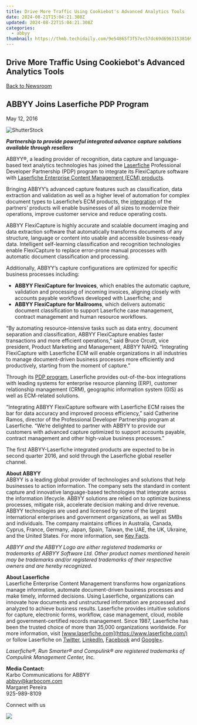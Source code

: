 ```yaml
---
title: Drive More Traffic Using Cookiebot's Advanced Analytics Tools
date: 2024-08-21T15:04:21.308Z
updated: 2024-08-22T15:04:21.308Z
categories:
  - abbyy
thumbnail: https://thmb.techidaily.com/9e54865f3f57ec57dc69d69631538169245afb52f02b58f105955b7146a11c16.jpg
---
```


## Drive More Traffic Using Cookiebot's Advanced Analytics Tools

[Back to Newsroom](https://tools.techidaily.com/abbyy/products/)

## ABBYY Joins Laserfiche PDP Program

May 12, 2016

![ShutterStock](https://content.abbyy.com/-/media/project/abbyy/abbyy/branchtemplates/shutterstock_1272462163_1296-x-729.jpg?h=729&iar=0&w=1296)

_**Partnership to provide powerful integrated advance capture solutions available through resellers**_

ABBYY®, a leading provider of recognition, data capture and language-based text analytics technologies has joined the [Laserfiche](https://www.laserfiche.com/) Professional Developer Partnership (PDP) program to integrate its FlexiCapture software with [Laserfiche Enterprise Content Management (ECM) products](https://www.laserfiche.com/products/).

Bringing ABBYY’s advanced capture features such as classification, data extraction and validation as well as a higher level of automation for complex document types to Laserfiche’s ECM products, the [integration](https://www.laserfiche.com/marketplace/abbyy-flexicapture/) of the partners’ products will enable businesses of all sizes to modernize their operations, improve customer service and reduce operating costs.

ABBYY FlexiCapture is highly accurate and scalable document imaging and data extraction software that automatically transforms documents of any structure, language or content into usable and accessible business-ready data. Intelligent self-learning classification and recognition technologies enable FlexiCapture to replace error-prone manual processes with automatic document classification and processing.

Additionally, ABBYY’s capture configurations are optimized for specific business processes including:

* **ABBYY FlexiCapture for Invoices**, which enables the automatic capture, validation and processing of incoming invoices, aligning closely with accounts payable workflows developed with Laserfiche; and
* **ABBYY FlexiCapture for Mailrooms**, which delivers automatic document classification to support Laserfiche case management, contract management and human resource workflows.

“By automating resource-intensive tasks such as data entry, document separation and classification, ABBYY FlexiCapture enables faster transactions and more efficient operations,” said Bruce Orcutt, vice president, Product Marketing and Management, ABBYY NAHQ. “Integrating FlexiCapture with Laserfiche ECM will enable organizations in all industries to manage document-driven business processes more efficiently and productively, starting from the moment of capture.”

Through its [PDP program](https://www.laserfiche.com/pdp/), Laserfiche provides out-of-the-box integrations with leading systems for enterprise resource planning (ERP), customer relationship management (CRM), geographic information system (GIS) as well as ECM-related solutions.

“Integrating ABBYY FlexiCapture software with Laserfiche ECM raises the bar for data accuracy and improved process efficiency,” said Catherine Ramos, director of the Professional Developer Partnership program at Laserfiche. “We’re delighted to partner with ABBYY to provide our customers with advanced capture optimized to support accounts payable, contract management and other high-value business processes.”

The first ABBYY-Laserfiche integrated products are expected to be in second quarter 2016, and sold through the Laserfiche global reseller channel.

**About ABBYY**  
ABBYY is a leading global provider of technologies and solutions that help businesses to action information. The company sets the standard in content capture and innovative language-based technologies that integrate across the information lifecycle. ABBYY solutions are relied on to optimize business processes, mitigate risk, accelerate decision making and drive revenue. ABBYY technologies are used and licensed by some of the largest international enterprises and government organizations, as well as SMBs and individuals. The company maintains offices in Australia, Canada, Cyprus, France, Germany, Japan, Spain, Taiwan, the UAE, the UK, Ukraine, and the United States. For more information, see [Key Facts](https://tools.techidaily.com/abbyy/products/).

_ABBYY and the ABBYY Logo are either registered trademarks or trademarks of ABBYY Software Ltd. Other product names mentioned herein may be trademarks and/or registered trademarks of their respective owners and are hereby recognized._

**About Laserfiche**  
Laserfiche Enterprise Content Management transforms how organizations manage information, automate document-driven business processes and make timely, informed decisions. Using Laserfiche, organizations can innovate how documents and unstructured information are processed and analyzed to achieve business results. Laserfiche provides intuitive solutions for capture, electronic forms, workflow, case management, cloud, mobile and government-certified records management. Since 1987, Laserfiche has been the trusted choice of more than 35,000 organizations worldwide. For more information, visit [www.laserfiche.com](https://www.laserfiche.com/) or follow Laserfiche on [Twitter](https://twitter.com/laserfiche), [LinkedIn](https://www.linkedin.com/company/laserfiche), [Facebook](https://www.facebook.com/laserfiche) and [Google+](https://plus.google.com/+Laserfiche/videos).

_Laserfiche®, Run Smarter® and Compulink® are registered trademarks of Compulink Management Center, Inc._

**Media Contact:**  
Karbo Communications for ABBYY  
abbyy@karbocom.com  
Margaret Pereira  
925-989-8109

Connect with us

<ins class="adsbygoogle"
     style="display:block"
     data-ad-format="autorelaxed"
     data-ad-client="ca-pub-7571918770474297"
     data-ad-slot="1223367746"></ins>



<ins class="adsbygoogle"
     style="display:block"
     data-ad-client="ca-pub-7571918770474297"
     data-ad-slot="8358498916"
     data-ad-format="auto"
     data-full-width-responsive="true"></ins>

<!-- affiliate ads begin -->
<a href="https://secure.2checkout.com/order/checkout.php?PRODS=4620778&QTY=1&AFFILIATE=108875&CART=1"><img src="https://secure.avangate.com/images/merchant/07dd4d5a72f5740ef0f035f201951476/300__250banner.jpg" border="0"></a>
<!-- affiliate ads end -->